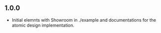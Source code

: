 ## 1.0.0

* Initial elemnts with Showroom in ./example and documentations for the atomic design implementation.

